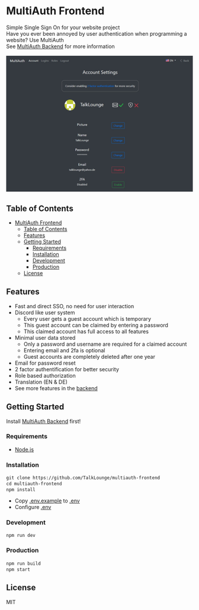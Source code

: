 # MultiAuth Frontend
Simple Single Sign On for your website project
<br>
Have you ever been annoyed by user authentication when programming a website? Use MultiAuth
<br>
See [MultiAuth Backend](https://github.com/TalkLounge/multiauth-backend#readme) for more information
<br>
<br>
![MultiAuth Account Page](docs/account.jpg)

## Table of Contents
- [MultiAuth Frontend](#multiauth-frontend)
  - [Table of Contents](#table-of-contents)
  - [Features](#features)
  - [Getting Started](#getting-started)
    - [Requirements](#requirements)
    - [Installation](#installation)
    - [Development](#development)
    - [Production](#production)
  - [License](#license)

## Features
* Fast and direct SSO, no need for user interaction
* Discord like user system
    * Every user gets a guest account which is temporary
    * This guest account can be claimed by entering a password
    * This claimed account has full access to all features
* Minimal user data stored
    * Only a password and username are required for a claimed account
    * Entering email and 2fa is optional
    * Guest accounts are completely deleted after one year
* Email for password reset
* 2 factor authentification for better security
* Role based authorization
* Translation (EN & DE)
* See more features in the [backend](https://github.com/TalkLounge/multiauth-backend#features)

## Getting Started
Install [MultiAuth Backend](https://github.com/TalkLounge/multiauth-backend) first!

### Requirements
* [Node.js](https://nodejs.org/)

### Installation
```
git clone https://github.com/TalkLounge/multiauth-frontend
cd multiauth-frontend
npm install
```
* Copy [.env.example](.env.example) to [.env](.env)
* Configure [.env](.env)

### Development
```
npm run dev
```

### Production
```
npm run build
npm start
```

## License
MIT